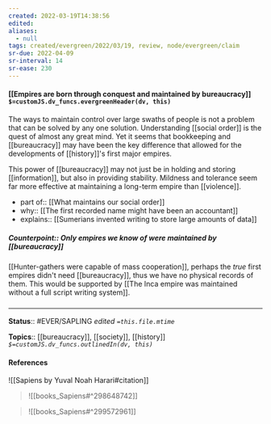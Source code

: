 ```yaml
---
created: 2022-03-19T14:38:56 
edited: 
aliases:
  - null
tags: created/evergreen/2022/03/19, review, node/evergreen/claim
sr-due: 2022-04-09
sr-interval: 14
sr-ease: 230
---
```


#### [[Empires are born through conquest and maintained by bureaucracy]] `$=customJS.dv_funcs.evergreenHeader(dv, this)`

The ways to maintain control over large swaths of people is not a problem that can be solved by any one solution. Understanding [[social order]] is the quest of almost any great mind.
Yet it seems that bookkeeping and [[bureaucracy]] may have been the key difference that allowed for the developments of [[history]]'s first major empires.

This power of [[bureaucracy]] may not just be in holding and storing [[information]], but also in providing stability. Mildness and tolerance seem far more effective at maintaining a long-term empire than [[violence]].

- part of:: [[What maintains our social order]]
- why:: [[The first recorded name might have been an accountant]]
- explains:: [[Sumerians invented writing to store large amounts of data]]

##### Counterpoint:: Only empires *we know of* were maintained by [[bureaucracy]]

[[Hunter-gathers were capable of mass cooperation]], perhaps the *true* first empires didn't need [[bureaucracy]],
thus we have no physical records of them. 
This would be supported by [[The Inca empire was maintained without a full script writing system]].

### <hr class="footnote"/>

**Status**:: #EVER/SAPLING 
*edited `=this.file.mtime`*

**Topics**:: [[bureaucracy]], [[society]], [[history]]
*`$=customJS.dv_funcs.outlinedIn(dv, this)`*

#### References

![[Sapiens by Yuval Noah Harari#citation]]
> ![[books_Sapiens#^298648742]]

> ![[books_Sapiens#^299572961]]

